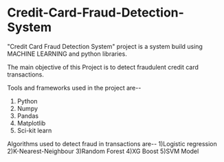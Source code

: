 # Credit-Card-Fraud-Detection-System
"Credit Card Fraud Detection System" project is a system build using MACHINE LEARNING and python libraries.

The main objective of this Project is to detect fraudulent credit card transactions.

Tools and frameworks used in the project are--
1) Python
2) Numpy
3) Pandas
4) Matplotlib
5) Sci-kit learn

Algorithms used to detect fraud in transactions are--
1)Logistic regression
2)K-Nearest-Neighbour 
3)Random Forest
4)XG Boost
5)SVM Model
